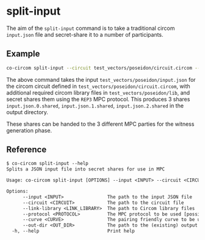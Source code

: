 # split-input

The aim of the `split-input` command is to take a traditional circom `input.json` file and secret-share it to a number of participants.

## Example

```bash
co-circom split-input --circuit test_vectors/poseidon/circuit.circom --link-library test_vectors/poseidon/lib --input test_vectors/poseidon/input.json --protocol REP3 --curve BN254 --out-dir test_vectors/poseidon
```

The above command takes the input `test_vectors/poseidon/input.json` for the circom circuit defined in `test_vectors/poseidon/circuit.circom`, with additional required circom library files in `test_vectors/poseidon/lib`, and secret shares them using the `REP3` MPC protocol. This produces 3 shares `input.json.0.shared`, `input.json.1.shared`, `input.json.2.shared` in the output directory.

These shares can be handed to the 3 different MPC parties for the witness generation phase.

## Reference

```txt
$ co-circom split-input --help
Splits a JSON input file into secret shares for use in MPC

Usage: co-circom split-input [OPTIONS] --input <INPUT> --circuit <CIRCUIT> --protocol <PROTOCOL> --curve <CURVE> --out-dir <OUT_DIR>

Options:
      --input <INPUT>                The path to the input JSON file
      --circuit <CIRCUIT>            The path to the circuit file
      --link-library <LINK_LIBRARY>  The path to Circom library files
      --protocol <PROTOCOL>          The MPC protocol to be used [possible values: REP3, SHAMIR]
      --curve <CURVE>                The pairing friendly curve to be used [possible values: BN254, BLS12-381]
      --out-dir <OUT_DIR>            The path to the (existing) output directory
  -h, --help                         Print help
```
